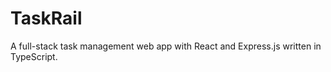 # TaskRail
A full-stack task management web app with React and Express.js written in TypeScript. 
 

